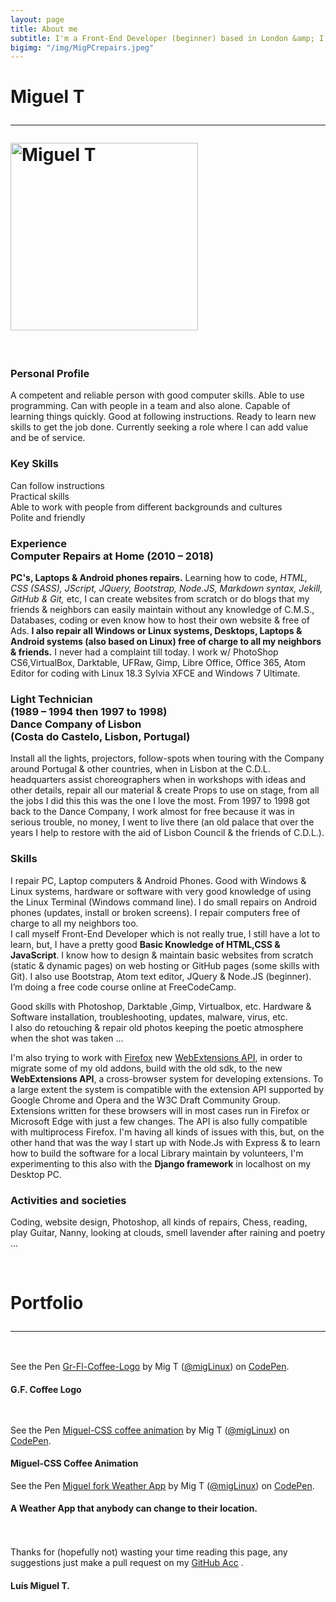 ```yaml
---
layout: page
title: About me
subtitle: I'm a Front-End Developer (beginner) based in London &amp; I also repair computers free of charge to my neighbors & friends.
bigimg: "/img/MigPCrepairs.jpeg"
---
```


<div class='spacer'></div>
<a name="about"></a>
<div class='block'>
 <h1 class='text-center'>Miguel T<hr>
   <img src='https://avatars0.githubusercontent.com/u/26042575?s=400&u=9e5702963dec92740dc826121d09924ddab235cf&v=4' alt='Miguel T' style='width:300px; height:auto;'>
 </h1><br>

<!-- text not finish yet -->
<h3 class='text-center'>Personal Profile</h3>

<p>
A competent and reliable person with good computer skills. Able to use programming. Can with people in a team and also alone. Capable of learning things quickly. Good at following instructions. Ready to learn new skills to get the job done. Currently seeking a role where I can add value and be of service.</p>

<h3 class='text-center'>Key Skills</h3>

<p class='text-center'>Can follow instructions<br>
Practical skills<br>
Able to work with people from different backgrounds and cultures<br>
Polite and friendly</p>

<h3 class='text-center'>Experience<br>
Computer Repairs at Home (2010 – 2018)</h3>

<p><b>PC's, Laptops & Android phones repairs.</b> Learning how to code, <i>HTML, CSS (SASS), JScript, JQuery, Bootstrap, Node.JS,  Markdown syntax,  Jekill, GitHub & Git,</i> etc, I can create websites from scratch or do blogs that my friends & neighbors can easily maintain without any knowledge of C.M.S., Databases, coding or even know how to host their own website & free of Ads. <b>I also repair all Windows or Linux systems, Desktops, Laptops & Android systems (also based on Linux) free of charge to all my neighbors & friends.</b> I never had a complaint till today. I work w/ PhotoShop CS6,VirtualBox, Darktable, UFRaw, Gimp, Libre Office, Office 365, Atom Editor for coding with Linux 18.3 Sylvia XFCE and Windows 7 Ultimate.
</p>

<h3 class='text-center'>Light Technician<br>
(1989 – 1994 then 1997 to 1998)<br>
Dance Company of Lisbon<br> (Costa do Castelo, Lisbon, Portugal)</h3>

<p> Install all the lights, projectors, follow-spots when touring with the Company around Portugal & other countries, when in Lisbon at the C.D.L. headquarters assist choreographers when in workshops with ideas and other details, repair all our material & create Props to use on stage, from all the jobs I did this this was the one I love the most. From 1997 to 1998 got back to the Dance Company, I work almost for free because it was in serious trouble, no money, I went to live there (an old palace that over the years I help to restore with the aid of Lisbon Council & the friends of C.D.L.).</p>

 <h3 class='text-center'>Skills</h3>

<p>I repair PC, Laptop computers & Android Phones. Good with Windows & Linux systems, hardware or software with very good knowledge of using the Linux Terminal (Windows command line). I do small repairs on Android phones (updates, install or broken screens). I repair computers free of charge to all my neighbors too.
<br>
 I call myself Front-End Developer which is not really true, I still have a lot to learn, but, I have a pretty good <b>Basic Knowledge of HTML,CSS & JavaScript</b>. I know how to design & maintain basic websites from scratch (static & dynamic pages) on web hosting or GitHub pages (some skills with Git). I also use Bootstrap, Atom text editor, JQuery & Node.JS (beginner). I’m doing a free code course online at FreeCodeCamp.</p>

<p> Good skills with Photoshop, Darktable ,Gimp, Virtualbox, etc. Hardware & Software installation, troubleshooting, updates, malware, virus, etc.<br>
I also do retouching & repair old photos keeping the poetic atmosphere when the shot was taken ...
</p>
</div>

I'm also trying to work with [Firefox](http://tinyurl.com/o4zpxgb) new [WebExtensions API](http://tinyurl.com/oquzmyx), in order to migrate some of my old addons, build with the old sdk, to the new **WebExtensions API**, a cross-browser system for developing extensions. To a large extent the system is compatible with the extension API supported by Google Chrome and Opera and the W3C Draft Community Group. Extensions written for these browsers will in most cases run in Firefox or Microsoft Edge with just a few changes. The API is also fully compatible with multiprocess Firefox. I'm having all kinds of issues with this, but, on the other hand that was the way I start up with Node.Js with Express &amp; to learn how to build the software for a local Library maintain by volunteers, I'm experimenting to this also with the **Django framework** in localhost on my Desktop PC.

<div>

<h3 class='text-center'>Activities and societies</h3>

<p>Coding, website design, Photoshop, all kinds of repairs, Chess, reading, play Guitar, Nanny, looking at  clouds, smell lavender after raining and poetry …
</p>
<!--
<p>Thanks for (hopefully not) wasting your time reading this page, any suggestions just make a pull request on my <a href="https://github.com/linuxfce">GitHub Acc</a> or to <a href="mailto:meiras.contact@gmail.com">Miguel email</a>.
</p>
<p>Luís Miguel T.</p>
-->
<br>

</div>

<div class='spacer'></div>
<a name= "portfolio"></a>
<div class='block'>
 <h1 class='text-center'><span>Portfolio </span><hr>
 </h1><!-- <br>
 -->

 <div class='row' style = 'padding-bottom:1%; padding-top:1%'>
   <div class='col-12'>
     <div class="card" style="width: auto;">
       <!-- Miguel-Coffee App Concept

<p data-height="900" data-theme-id="30330" data-slug-hash="LOWvQM" data-default-tab="result" data-user="migLinux" data-embed-version="2" data-pen-title="Miguel-Coffee App Concept" class="codepen">See the Pen <a href="https://codepen.io/migLinux/pen/LOWvQM/">Miguel-Coffee App Concept</a> by Mig T (<a href="https://codepen.io/migLinux">@migLinux</a>) on <a href="https://codepen.io">CodePen</a>.</p>
<script async src="https://production-assets.codepen.io/assets/embed/ei.js"></script>
-->
<p data-height="300" data-theme-id="30330" data-slug-hash="mqmywZ" data-default-tab="result" data-user="migLinux" data-embed-version="2" data-pen-title="Gr-Fl-Coffee-Logo" class="codepen">See the Pen <a href="https://codepen.io/migLinux/pen/mqmywZ/">Gr-Fl-Coffee-Logo</a> by Mig T (<a href="https://codepen.io/migLinux">@migLinux</a>) on <a href="https://codepen.io">CodePen</a>.</p>
<script async src="https://production-assets.codepen.io/assets/embed/ei.js"></script>
 <div class="card-block">
   <h4 class="card-title">G.F. Coffee Logo</h4>
 </div>
</div>
   </div>



<div class='row' style = 'padding-bottom:3%; padding-top:3%'>

<div class='col-md-6'>
 <div class="card" style="width: auto;">
<!--
<img class="card-img-top" src="https://docs.google.com/uc?id=0B8LPYClxJKSNdnBReURkM25xYk0" alt="Card image cap">
-->
<p data-height="700" data-theme-id="30330" data-slug-hash="zPwxoP" data-default-tab="result" data-user="migLinux" data-embed-version="2" data-pen-title="Miguel-CSS coffee animation" class="codepen">See the Pen <a href="https://codepen.io/migLinux/pen/zPwxoP/">Miguel-CSS coffee animation</a> by Mig T (<a href="https://codepen.io/migLinux">@migLinux</a>) on <a href="https://codepen.io">CodePen</a>.</p>
<script async src="https://production-assets.codepen.io/assets/embed/ei.js"></script>
<div class="card-block">
<h4 class="card-title">Miguel-CSS Coffee Animation</h4>
</div>
</div>
</div>

 <div class='col-md-6'>
   <div class="card" style="width: auto;">
<p data-height="300" data-theme-id="30330" data-slug-hash="MELdXB" data-default-tab="result" data-user="migLinux" data-embed-version="2" data-pen-title="Miguel fork Weather App" class="codepen">See the Pen <a href="https://codepen.io/migLinux/pen/MELdXB/">Miguel fork Weather App</a> by Mig T (<a href="https://codepen.io/migLinux">@migLinux</a>) on <a href="https://codepen.io">CodePen</a>.</p>
<script async src="https://production-assets.codepen.io/assets/embed/ei.js"></script>
<div class="card-block">
<h4 class="card-title">A Weather App that anybody can change to their location. </h4>
</div>
</div>
</div>

</div>

<!--
 <div class='col-md-6'>
   <div class="card" style="width: 300px;">
<img class="card-img-top" src="https://docs.google.com/uc?id=0B8LPYClxJKSNNmhPc2FVMTQta0E" alt="Card image cap">
<div class="card-block">
<h4 class="card-title">Autumn Leaf Painter</h4>
<h4 class="card-text">... painting tables with its own Autumn colours.</h4>
</div>
</div>
</div>
-->
</div>

</div>

   Thanks for (hopefully not) wasting your time reading this page, any suggestions just make a pull request on my [GitHub Acc](https://github.com/linuxfce) .

#### Luís Miguel T.
